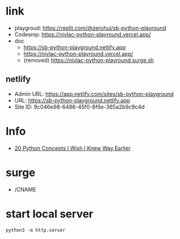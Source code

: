 
# link
* playgroud: https://replit.com/@zerohui/sb-python-playround
* Codesnip: https://nivlac-python-playround.vercel.app/
* doc
  * https://sb-python-playground.netlify.app
  * https://nivlac-python-playround.vercel.app/
  * (removed) https://nivlac-python-playround.surge.sh
## netlify
* Admin URL: https://app.netlify.com/sites/sb-python-playground
* URL:       https://sb-python-playground.netlify.app
* Site ID:   9c046e98-6486-45f0-8f6e-365a2b9c9c4d


# Info
* [20 Python Concepts I Wish I Knew Way Earlier](https://blog.stackademic.com/20-python-concepts-i-wish-i-knew-way-earlier-40ed5674cd52)

# surge
  + /CNAME


# start local server

```python
python3 -m http.server
 ```
